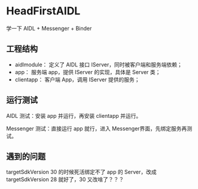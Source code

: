 # HeadFirstAIDL

学一下 AIDL + Messenger + Binder

## 工程结构

- aidlmodule： 定义了 AIDL 接口 IServer，同时被客户端和服务端依赖；
- app： 服务端 app，提供 IServer 的实现，具体是 Server 类；
- clientapp： 客户端 App，调用 IServer 提供的服务；


## 运行测试

AIDL 测试：安装 app 并运行，再安装 clientapp 并运行。

Messenger 测试：直接运行 app 就行，进入 Messenger界面，先绑定服务再测试。

## 遇到的问题

targetSdkVersion 30 的时候死活绑定不了 app 的 Server，改成 targetSdkVersion 28 就好了，30 又改啥了？？？